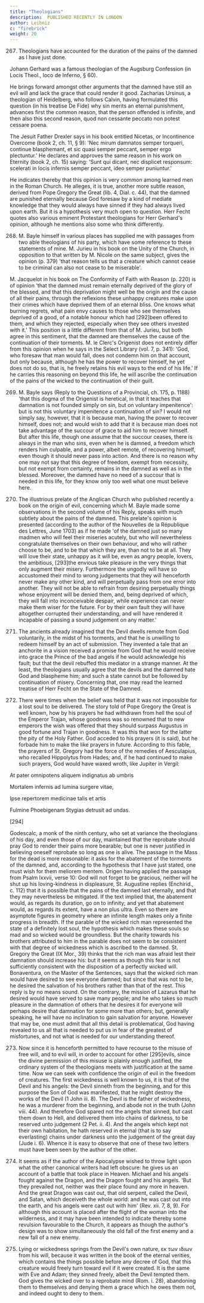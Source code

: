 ```yaml
---
title: "Theologians"
description:  PUBLISHED RECENTLY IN LONDON
author: Leibniz
c: "firebrick"
weight: 20
---
```




267. Theologians have accounted for the duration of the pains of the damned as I have just done.

Johann Gerhard was a famous theologian of the Augsburg Confession (in Locis Theol., loco de Inferno, § 60).

He brings forward amongst other arguments that the damned have still an evil will and lack the grace that could render it good. Zacharias Ursinus, a theologian of Heidelberg, who follows Calvin, having formulated this question (in his treatise De Fide) why sin merits an eternal punishment, advances first the common reason, that the person offended is infinite, and then also this second reason, quod non cessante peccato non potest cessare poena. 

The Jesuit Father Drexler says in his book entitled Nicetas, or Incontinence Overcome (book 2, ch. 11, § 9): 'Nec mirum damnatos semper torqueri, continue blasphemant, et sic quasi semper peccant, semper ergo plectuntur.' He declares and approves the same reason in his work on Eternity (book 2, ch. 15) saying: 'Sunt qui dicant, nec displicet responsum: scelerati in locis infernis semper peccant, ideo semper puniuntur.'

He indicates thereby that this opinion is very common among learned men in the Roman Church. He alleges, it is true, another more subtle reason, derived from Pope Gregory the Great (lib. 4, Dial. c. 44), that the damned are punished eternally because God foresaw by a kind of mediate knowledge that they would always have sinned if they had always lived upon earth. But it is a hypothesis very much open to question. Herr Fecht quotes also various eminent Protestant theologians for Herr Gerhard's opinion, although he mentions also some who think differently.


268. M. Bayle himself in various places has supplied me with passages from two able theologians of his party, which have some reference to these statements of mine. M. Jurieu in his book on the Unity of the Church, in opposition to that written by M. Nicole on the same subject, gives the opinion (p. 379) 'that reason tells us that a creature which cannot cease to be criminal can also not cease to be miserable'. 

M. Jacquelot in his book on The Conformity of Faith with Reason (p. 220) is of opinion 'that the damned must remain eternally deprived of the glory of the blessed, and that this deprivation might well be the origin and the cause of all their pains, through the reflexions these unhappy creatures make upon their crimes which have deprived them of an eternal bliss. One knows what burning regrets, what pain envy causes to those who see themselves deprived of a good, of a notable honour which had [292]been offered to them, and which they rejected, especially when they see others invested with it.' This position is a little different from that of M. Jurieu, but both agree in this sentiment, that the damned are themselves the cause of the continuation of their torments. M. le Clerc's Origenist does not entirely differ from this opinion when he says in the Select Library (vol. 7, p. 341): 'God, who foresaw that man would fall, does not condemn him on that account, but only because, although he has the power to recover himself, he yet does not do so, that is, he freely retains his evil ways to the end of his life.' If he carries this reasoning on beyond this life, he will ascribe the continuation of the pains of the wicked to the continuation of their guilt.

269. M. Bayle says (Reply to the Questions of a Provincial, ch. 175, p. 1188) 'that this dogma of the Origenist is heretical, in that it teaches that damnation is not founded simply on sin, but on voluntary impenitence': but is not this voluntary impenitence a continuation of sin? I would not simply say, however, that it is because man, having the power to recover himself, does not; and would wish to add that it is because man does not take advantage of the succour of grace to aid him to recover himself. But after this life, though one assume that the succour ceases, there is always in the man who sins, even when he is damned, a freedom which renders him culpable, and a power, albeit remote, of recovering himself, even though it should never pass into action. And there is no reason why one may not say that this degree of freedom, exempt from necessity, but not exempt from certainty, remains in the damned as well as in the blessed. Moreover, the damned have no need of a succour that is needed in this life, for they know only too well what one must believe here.

270. The illustrious prelate of the Anglican Church who published recently a book on the origin of evil, concerning which M. Bayle made some observations in the second volume of his Reply, speaks with much subtlety about the pains of the damned. This prelate's opinion is presented (according to the author of the Nouvelles de la République des Lettres, June 1703) as if he made 'of the damned just so many madmen who will feel their miseries acutely, but who will nevertheless congratulate themselves on their own behaviour, and who will rather choose to be, and to be that which they are, than not to be at all. They will love their state, unhappy as it will be, even as angry people, lovers, the ambitious, [293]the envious take pleasure in the very things that only augment their misery. Furthermore the ungodly will have so accustomed their mind to wrong judgements that they will henceforth never make any other kind, and will perpetually pass from one error into another. They will not be able to refrain from desiring perpetually things whose enjoyment will be denied them, and, being deprived of which, they will fall into inconceivable despair, while experience can never make them wiser for the future. For by their own fault they will have altogether corrupted their understanding, and will have rendered it incapable of passing a sound judgement on any matter.'

271. The ancients already imagined that the Devil dwells remote from God voluntarily, in the midst of his torments, and that he is unwilling to redeem himself by an act of submission. They invented a tale that an anchorite in a vision received a promise from God that he would receive into grace the Prince of the bad angels if he would acknowledge his fault; but that the devil rebuffed this mediator in a strange manner. At the least, the theologians usually agree that the devils and the damned hate God and blaspheme him; and such a state cannot but be followed by continuation of misery. Concerning that, one may read the learned treatise of Herr Fecht on the State of the Damned.

272. There were times when the belief was held that it was not impossible for a lost soul to be delivered. The story told of Pope Gregory the Great is well known, how by his prayers he had withdrawn from hell the soul of the Emperor Trajan, whose goodness was so renowned that to new emperors the wish was offered that they should surpass Augustus in good fortune and Trajan in goodness. It was this that won for the latter the pity of the Holy Father. God acceded to his prayers (it is said), but he forbade him to make the like prayers in future. According to this fable, the prayers of St. Gregory had the force of the remedies of Aesculapius, who recalled Hippolytus from Hades; and, if he had continued to make such prayers, God would have waxed wroth, like Jupiter in Vergil:

At pater omnipotens aliquem indignatus ab umbris

Mortalem infernis ad lumina surgere vitae,

Ipse repertorem medicinae talis et artis

Fulmine Phoebigenam Stygias detrusit ad undas.

[294]

Godescalc, a monk of the ninth century, who set at variance the theologians of his day, and even those of our day, maintained that the reprobate should pray God to render their pains more bearable; but one is never justified in believing oneself reprobate so long as one is alive. The passage in the Mass for the dead is more reasonable: it asks for the abatement of the torments of the damned, and, according to the hypothesis that I have just stated, one must wish for them meliorem mentem. Origen having applied the passage from Psalm lxxvii, verse 10: God will not forget to be gracious, neither will he shut up his loving-kindness in displeasure, St. Augustine replies (Enchirid., c. 112) that it is possible that the pains of the damned last eternally, and that they may nevertheless be mitigated. If the text implied that, the abatement would, as regards its duration, go on to infinity; and yet that abatement would, as regards its extent, have a non plus ultra. Even so there are asymptote figures in geometry where an infinite length makes only a finite progress in breadth. If the parable of the wicked rich man represented the state of a definitely lost soul, the hypothesis which makes these souls so mad and so wicked would be groundless. But the charity towards his brothers attributed to him in the parable does not seem to be consistent with that degree of wickedness which is ascribed to the damned. St. Gregory the Great (IX Mor., 39) thinks that the rich man was afraid lest their damnation should increase his: but it seems as though this fear is not sufficiently consistent with the disposition of a perfectly wicked will. Bonaventura, on the Master of the Sentences, says that the wicked rich man would have desired to see everyone damned; but since that was not to be, he desired the salvation of his brothers rather than that of the rest. This reply is by no means sound. On the contrary, the mission of Lazarus that he desired would have served to save many people; and he who takes so much pleasure in the damnation of others that he desires it for everyone will perhaps desire that damnation for some more than others; but, generally speaking, he will have no inclination to gain salvation for anyone. However that may be, one must admit that all this detail is problematical, God having revealed to us all that is needed to put us in fear of the greatest of misfortunes, and not what is needed for our understanding thereof.

273. Now since it is henceforth permitted to have recourse to the misuse of free will, and to evil will, in order to account for other [295]evils, since the divine permission of this misuse is plainly enough justified, the ordinary system of the theologians meets with justification at the same time. Now we can seek with confidence the origin of evil in the freedom of creatures. The first wickedness is well known to us, it is that of the Devil and his angels: the Devil sinneth from the beginning, and for this purpose the Son of God was manifested, that he might destroy the works of the Devil (1 John iii. 8). The Devil is the father of wickedness, he was a murderer from the beginning, and abode not in the truth (John viii. 44). And therefore God spared not the angels that sinned, but cast them down to Hell, and delivered them into chains of darkness, to be reserved unto judgement (2 Pet. ii. 4). And the angels which kept not their own habitation, he hath reserved in eternal (that is to say everlasting) chains under darkness unto the judgement of the great day (Jude i. 6). Whence it is easy to observe that one of these two letters must have been seen by the author of the other.

274. It seems as if the author of the Apocalypse wished to throw light upon what the other canonical writers had left obscure: he gives us an account of a battle that took place in Heaven. Michael and his angels fought against the Dragon, and the Dragon fought and his angels. 'But they prevailed not, neither was their place found any more in heaven. And the great Dragon was cast out, that old serpent, called the Devil, and Satan, which deceiveth the whole world: and he was cast out into the earth, and his angels were cast out with him' (Rev. xii. 7, 8, 9). For although this account is placed after the flight of the woman into the wilderness, and it may have been intended to indicate thereby some revulsion favourable to the Church, it appears as though the author's design was to show simultaneously the old fall of the first enemy and a new fall of a new enemy.

275. Lying or wickedness springs from the Devil's own nature, εκ των ιδιων from his will, because it was written in the book of the eternal verities, which contains the things possible before any decree of God, that this creature would freely turn toward evil if it were created. It is the same with Eve and Adam; they sinned freely, albeit the Devil tempted them. God gives the wicked over to a reprobate mind (Rom. i. 28), abandoning them to themselves and denying them a grace which he owes them not, and indeed ought to deny to them.
